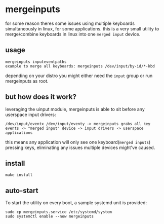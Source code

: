 # mergeinputs
for some reason theres some issues using multiple keyboards simultaneously in linux, for some applications. this is a very small utility to merge/combine keyboards in linux into one `merged input` device.

## usage
```
mergeinputs inputeventpaths
example to merge all keyboards: mergeinputs /dev/input/by-id/*-kbd
```
depending on your distro you might either need the `input` group or run mergeinputs as root.

## but how does it work?
leveraging the uinput module, mergeinputs is able to sit before any userspace input drivers:

`/dev/input/eventx /dev/input/eventy -> mergeinputs grabs all key events -> "merged input" device -> input drivers -> userspace applications`

this means any application will only see one keyboard(`merged inputs`) pressing keys, eliminating any issues multiple devices might've caused.

## install
`make install`

## auto-start
To start the utility on every boot, a sample systemd unit is provided:
```
sudo cp mergeinputs.service /etc/systemd/system
sudo systemctl enable --now mergeinputs
```

